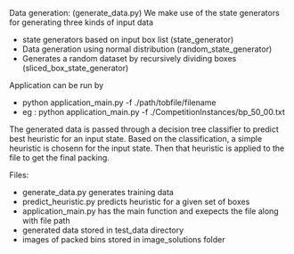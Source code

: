 Data generation: (generate_data.py)
We make use of the state generators for generating three kinds of input data
- state generators based on input box list (state_generator)
- Data generation using normal distribution (random_state_generator)
- Generates a random dataset by recursively dividing boxes (sliced_box_state_generator)

Application can be run by 
- python application_main.py -f ./path/tobfile/filename 
- eg : python application_main.py -f ./CompetitionInstances/bp_50_00.txt

The generated data is passed through a decision tree classifier to predict best heuristic for an input state. Based on the classification, a simple heuristic is chosenn for the input state. Then that heuristic is applied to the file to get the final packing.

Files:
- generate_data.py generates training data
- predict_heuristic.py predicts heuristic for a given set of boxes
- application_main.py has the main function and exepects the file along with file path 
- generated data stored in test_data directory
- images of packed bins stored in image_solutions folder


